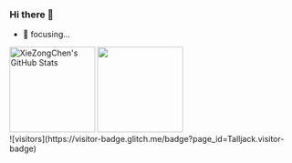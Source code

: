 ### Hi there 👋
- 🔭 focusing...
<!-- - 🌱 I’m currently learning vuejs
- 👯 I’m looking to collaborate on ...
- 🤔 I’m looking for help with ...
- 💬 Ask me about ...
- 📫 How to reach me: ...
- 😄 Pronouns: ...
- ⚡ Fun fact: ... -->
<div>
  <img height="150em" src="https://github-readme-stats.vercel.app/api?username=Talljack&show_icons=true&layout=compact&hide=stars&count_private=true" alt="XieZongChen's GitHub Stats"/>
  <img height="150em" src="https://github-readme-stats.vercel.app/api/top-langs/?username=Talljack&layout=compact&count_private=true&hide=html" />
</div>
![visitors](https://visitor-badge.glitch.me/badge?page_id=Talljack.visitor-badge)

<!-- [![trophy](https://github-profile-trophy.vercel.app/?username=Talljack&rank=SSS,SS,S,AAA,AA,A&margin-w=8&no-frame=true&no-bg=true)](https://github.com/ryo-ma/github-profile-trophy) -->



